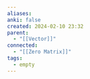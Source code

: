 ```yaml
---
aliases: 
anki: false
created: 2024-02-10 23:32
parent:
  - "[[Vector]]"
connected:
  - "[[Zero Matrix]]"
tags:
  - empty
---
```


